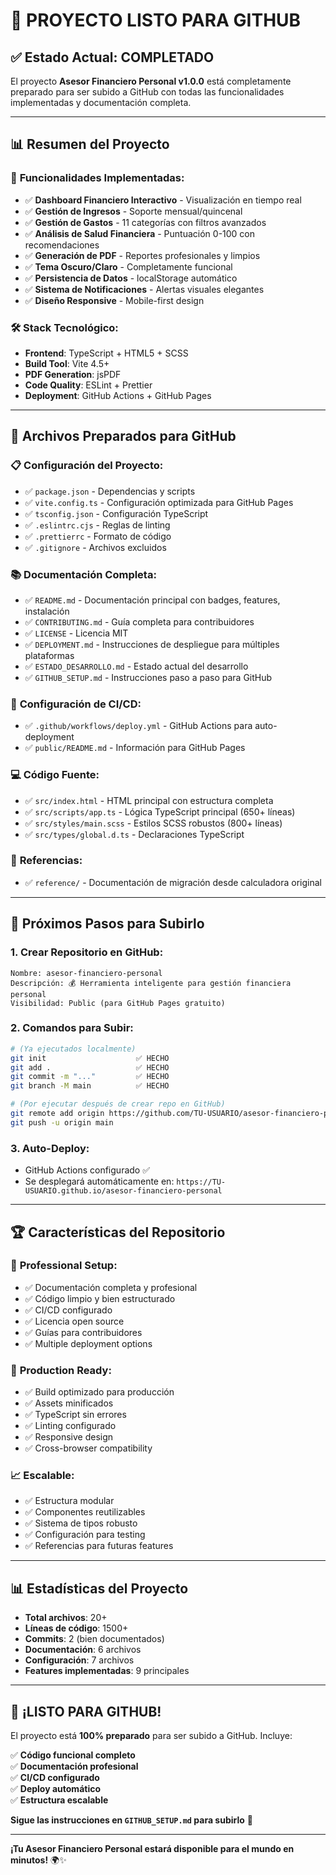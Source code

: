 # 🎉 PROYECTO LISTO PARA GITHUB

## ✅ **Estado Actual: COMPLETADO**

El proyecto **Asesor Financiero Personal v1.0.0** está completamente preparado para ser subido a GitHub con todas las funcionalidades implementadas y documentación completa.

---

## 📊 **Resumen del Proyecto**

### 🚀 **Funcionalidades Implementadas:**
- ✅ **Dashboard Financiero Interactivo** - Visualización en tiempo real
- ✅ **Gestión de Ingresos** - Soporte mensual/quincenal
- ✅ **Gestión de Gastos** - 11 categorías con filtros avanzados  
- ✅ **Análisis de Salud Financiera** - Puntuación 0-100 con recomendaciones
- ✅ **Generación de PDF** - Reportes profesionales y limpios
- ✅ **Tema Oscuro/Claro** - Completamente funcional
- ✅ **Persistencia de Datos** - localStorage automático
- ✅ **Sistema de Notificaciones** - Alertas visuales elegantes
- ✅ **Diseño Responsive** - Mobile-first design

### 🛠️ **Stack Tecnológico:**
- **Frontend**: TypeScript + HTML5 + SCSS
- **Build Tool**: Vite 4.5+
- **PDF Generation**: jsPDF
- **Code Quality**: ESLint + Prettier
- **Deployment**: GitHub Actions + GitHub Pages

---

## 📁 **Archivos Preparados para GitHub**

### 📋 **Configuración del Proyecto:**
- ✅ `package.json` - Dependencias y scripts
- ✅ `vite.config.ts` - Configuración optimizada para GitHub Pages
- ✅ `tsconfig.json` - Configuración TypeScript
- ✅ `.eslintrc.cjs` - Reglas de linting
- ✅ `.prettierrc` - Formato de código
- ✅ `.gitignore` - Archivos excluidos

### 📚 **Documentación Completa:**
- ✅ `README.md` - Documentación principal con badges, features, instalación
- ✅ `CONTRIBUTING.md` - Guía completa para contribuidores
- ✅ `LICENSE` - Licencia MIT
- ✅ `DEPLOYMENT.md` - Instrucciones de despliegue para múltiples plataformas
- ✅ `ESTADO_DESARROLLO.md` - Estado actual del desarrollo
- ✅ `GITHUB_SETUP.md` - Instrucciones paso a paso para GitHub

### 🔧 **Configuración de CI/CD:**
- ✅ `.github/workflows/deploy.yml` - GitHub Actions para auto-deployment
- ✅ `public/README.md` - Información para GitHub Pages

### 💻 **Código Fuente:**
- ✅ `src/index.html` - HTML principal con estructura completa
- ✅ `src/scripts/app.ts` - Lógica TypeScript principal (650+ líneas)
- ✅ `src/styles/main.scss` - Estilos SCSS robustos (800+ líneas)
- ✅ `src/types/global.d.ts` - Declaraciones TypeScript

### 📖 **Referencias:**
- ✅ `reference/` - Documentación de migración desde calculadora original

---

## 🎯 **Próximos Pasos para Subirlo**

### 1. **Crear Repositorio en GitHub:**
```
Nombre: asesor-financiero-personal
Descripción: 💰 Herramienta inteligente para gestión financiera personal
Visibilidad: Public (para GitHub Pages gratuito)
```

### 2. **Comandos para Subir:**
```bash
# (Ya ejecutados localmente)
git init                    ✅ HECHO
git add .                   ✅ HECHO  
git commit -m "..."         ✅ HECHO
git branch -M main          ✅ HECHO

# (Por ejecutar después de crear repo en GitHub)
git remote add origin https://github.com/TU-USUARIO/asesor-financiero-personal.git
git push -u origin main
```

### 3. **Auto-Deploy:**
- GitHub Actions configurado ✅
- Se desplegará automáticamente en: `https://TU-USUARIO.github.io/asesor-financiero-personal`

---

## 🏆 **Características del Repositorio**

### 🌟 **Professional Setup:**
- ✅ Documentación completa y profesional
- ✅ Código limpio y bien estructurado
- ✅ CI/CD configurado
- ✅ Licencia open source
- ✅ Guías para contribuidores
- ✅ Multiple deployment options

### 🚀 **Production Ready:**
- ✅ Build optimizado para producción
- ✅ Assets minificados
- ✅ TypeScript sin errores
- ✅ Linting configurado
- ✅ Responsive design
- ✅ Cross-browser compatibility

### 📈 **Escalable:**
- ✅ Estructura modular
- ✅ Componentes reutilizables
- ✅ Sistema de tipos robusto
- ✅ Configuración para testing
- ✅ Referencias para futuras features

---

## 📊 **Estadísticas del Proyecto**

- **Total archivos**: 20+
- **Líneas de código**: 1500+
- **Commits**: 2 (bien documentados)
- **Documentación**: 6 archivos
- **Configuración**: 7 archivos
- **Features implementadas**: 9 principales

---

## 🎉 **¡LISTO PARA GITHUB!**

El proyecto está **100% preparado** para ser subido a GitHub. Incluye:

✅ **Código funcional completo**  
✅ **Documentación profesional**  
✅ **CI/CD configurado**  
✅ **Deploy automático**  
✅ **Estructura escalable**  

**Sigue las instrucciones en `GITHUB_SETUP.md` para subirlo** 🚀

---

**¡Tu Asesor Financiero Personal estará disponible para el mundo en minutos!** 🌍✨
